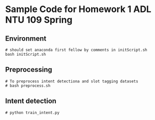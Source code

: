 # Sample Code for Homework 1 ADL NTU 109 Spring

## Environment

```shell
# should set anaconda first fellow by comments in initScript.sh
bash initScript.sh
```

## Preprocessing

```shell
# To preprocess intent detectiona and slot tagging datasets
# bash preprocess.sh
```

## Intent detection

```shell
# python train_intent.py
```
